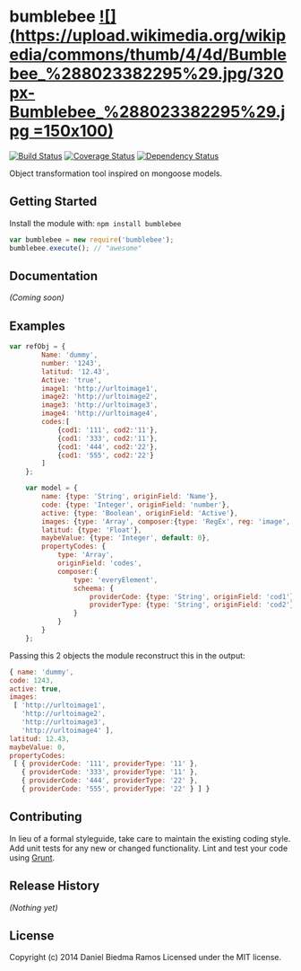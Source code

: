 # bumblebee   [![](https://upload.wikimedia.org/wikipedia/commons/thumb/4/4d/Bumblebee_%288023382295%29.jpg/320px-Bumblebee_%288023382295%29.jpg =150x100)](http://travis-ci.org/danibram/bumblebee) 
 [![Build Status](https://secure.travis-ci.org/danibram/bumblebee.png?branch=master)](http://travis-ci.org/danibram/bumblebee) [![Coverage Status](https://coveralls.io/repos/danibram/bumblebee/badge.png?branch=master)](https://coveralls.io/r/danibram/bumblebee?branch=master) [![Dependency Status](https://david-dm.org/danibram/bumblebee.svg)](https://david-dm.org/danibram/bumblebee)

Object transformation tool inspired on mongoose models.

## Getting Started
Install the module with: `npm install bumblebee`

```javascript
var bumblebee = new require('bumblebee');
bumblebee.execute(); // "awesome"
```

## Documentation
_(Coming soon)_

## Examples
```javascript
var refObj = {
        Name: 'dummy',
        number: '1243',
        latitud: '12.43',
        Active: 'true',
        image1: 'http://urltoimage1',
        image2: 'http://urltoimage2',
        image3: 'http://urltoimage3',
        image4: 'http://urltoimage4',
        codes:[
            {cod1: '111', cod2:'11'},
            {cod1: '333', cod2:'11'},
            {cod1: '444', cod2:'22'},
            {cod1: '555', cod2:'22'}
        ]
    };

    var model = {
        name: {type: 'String', originField: 'Name'},
        code: {type: 'Integer', originField: 'number'},
        active: {type: 'Boolean', originField: 'Active'},
        images: {type: 'Array', composer:{type: 'RegEx', reg: 'image', use: 'value'}},
        latitud: {type: 'Float'},
        maybeValue: {type: 'Integer', default: 0},
        propertyCodes: {
            type: 'Array',
            originField: 'codes',
            composer:{
                type: 'everyElement',
                scheema: {
                    providerCode: {type: 'String', originField: 'cod1'},
                    providerType: {type: 'String', originField: 'cod2'}
                }
            }
        }
    };
  ```
  
  Passing this 2 objects the module reconstruct this in the output:
  
  ```javascript
  { name: 'dummy',
  code: 1243,
  active: true,
  images:
   [ 'http://urltoimage1',
     'http://urltoimage2',
     'http://urltoimage3',
     'http://urltoimage4' ],
  latitud: 12.43,
  maybeValue: 0,
  propertyCodes:
   [ { providerCode: '111', providerType: '11' },
     { providerCode: '333', providerType: '11' },
     { providerCode: '444', providerType: '22' },
     { providerCode: '555', providerType: '22' } ] }
  ```

## Contributing
In lieu of a formal styleguide, take care to maintain the existing coding style. Add unit tests for any new or changed functionality. Lint and test your code using [Grunt](http://gruntjs.com/).

## Release History
_(Nothing yet)_

## License
Copyright (c) 2014 Daniel Biedma Ramos
Licensed under the MIT license.

